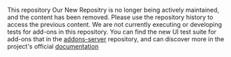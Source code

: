 This repository Our New Repositry is no longer being actively maintained, and the content has
been removed. Please use the repository history to access the previous content.
We are not currently executing or developing tests for add-ons in this
repository. You can find the new UI test suite for add-ons that in the
[addons-server](https://github.com/mozilla/addons-server/tree/master/tests/ui)
repository, and can discover more in the project's official
[documentation](https://addons-server.readthedocs.io/en/latest/index.html)
